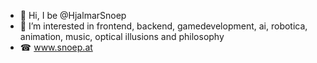- 🐝 Hi, I be @HjalmarSnoep
- 👀 I’m interested in frontend, backend, gamedevelopment, ai, robotica, animation, music, optical illusions and philosophy 
- ☎ www.snoep.at 

<!---
HjalmarSnoep/HjalmarSnoep is a ✨ special ✨ repository because its `README.md` (this file) appears on your GitHub profile.
You can click the Preview link to take a look at your changes.
--->
